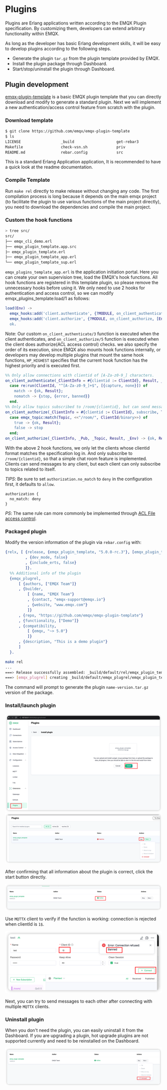 # Plugins

Plugins are  Erlang applications written according to the EMQX Plugin specification. By customizing them, developers can extend arbitrary functionality within EMQX.

As long as the developer has basic Erlang development skills, it will be easy to develop plugins according to the following steps.

- Generate the plugin `tar.gz`  from the plugin template provided by EMQX.
- Install the plugin package through Dashboard.
- Start/stop/uninstall the plugin through Dashboard.

## Plugin development

  [emqx-plugin-template](https://github.com/emqx/emqx-plugin-template)  is a basic EMQX plugin template that you can directly download and modify to generate a standard plugin. Next we will implement a new authentication/access control feature from scratch with the plugin.

### Download template

```sh
$ git clone https://github.com/emqx/emqx-plugin-template
$ ls
LICENSE                  _build                   get-rebar3
Makefile                 check-vsn.sh             priv
README.md                rebar.config             src
```

 This is a standard Erlang Application application, It is recommended to have a quick look at the readme documentation.

### Compile Template

Run `make rel` directly to make release without changing any code. The first compilation process is long because it depends on the main emqx project (to facilitate the plugin to use various functions of the main project directly), you need to download the dependencies and compile the main project.

### Custom the hook functions

```sh
> tree src/
src/
├── emqx_cli_demo.erl
├── emqx_plugin_template.app.src
├─ emqx_plugin_template.erl
├── emqx_plugin_template_app.erl
└── emqx_plugin_template_sup.erl
```

`emqx_plugins_template_app.erl` is the application initiation portal. Here you can create your own supervision tree, load the EMQX's hook functions. All hook functions are registered in this template plugin, so please remove the unnecessary hooks before using it.
We only need to use 2 hooks for authentication and access control, so we can modify emqx_plugins_template:load/1 as follows:

```erlang
load(Env) ->
  emqx_hooks:add('client.authenticate', {?MODULE, on_client_authenticate, [Env]}, ?HP_HIGHEST),
  emqx_hooks:add('client.authorize', {?MODULE, on_client_authorize, [Env]}, ?HP_HIGHEST),
  ok.
```

Note: Our custom `on_client_authenticate/3` function is executed when the client authenticates, and `on_client_authorize/5` function is executed when the client does authorize(ACL access control) checks. we also specify the order of its execution, since EMQX also mounts hook functions internally, or developers may develop multiple plugins that mount the same hook functions,  `HP_HIGHEST` specifies that the current hook function has the highest priority and is executed first.

```erlang
%% Only allow connections with clientid of [A-Za-z0-9_] characters.
on_client_authenticate(_ClientInfo = #{clientid := ClientId}, Result, _Env) ->
  case re:run(ClientId, "^[A-Za-z0-9_]+$", [{capture, none}]) of
    match -> {ok, Result};
    nomatch -> {stop, {error, banned}}
  end.
%% Only allow topics subscribed to /room/{clientid}, but can send messages to any topic.
on_client_authorize(_ClientInfo = #{clientid := ClientId}, subscribe, Topic, Result, _Env) ->
  case emqx_topic:match(Topic, <<"/room/", ClientId/binary>>) of
    true -> {ok, Result};
    false -> stop
  end;
on_client_authorize(_ClientInfo, _Pub, _Topic, Result, _Env) -> {ok, Result}.
```

With the above 2 hook functions, we only let the clients whose clientid format matches the specification log in. And only subscribe to `/room/{clientid}`, so that a simple chat room feature is implemented.
  Clients can send messages to any client, but each client can only subscribe to topics related to itself.

  *TIPS*: Be sure to set `authorization.no_match` to `deny` in the configuration first, it defaults to `allow`.

```
authorization {
  no_match: deny
}
```

*PS*: The same rule can more commonly be implemented through [ACL File access control]((../modules/internal_acl.md)).

### Packaged plugin
  Modify the version information of the plugin via `rebar.config` with:

```erlang
{relx, [ {release, {emqx_plugin_template, "5.0.0-rc.3"}, [emqx_plugin_template, map_sets]}
         , {dev_mode, false}
         , {include_erts, false}
         ]}.
  %% Additional info of the plugin
  {emqx_plugrel,
      [ {authors, ["EMQX Team"]}
      , {builder,
          [ {name, "EMQX Team"}
          , {contact, "emqx-support@emqx.io"}
          , {website, "www.emqx.com"}
          ]}
      , {repo, "https://github.com/emqx/emqx-plugin-template"}
      , {functionality, ["Demo"]}
      , {compatibility,
          [ {emqx, "~> 5.0"}
          ]}
      , {description, "This is a demo plugin"}
      ]
  }.
```

```sh
make rel
...
===> Release successfully assembled: _build/default/rel/emqx_plugin_template
===> [emqx_plugrel] creating _build/default/emqx_plugrel/emqx_plugin_template-5.0.0-rc.3.tar.gz  
```

The command will prompt to generate the plugin `name-version.tar.gz` version of the package.

### Install/launch plugin

<img src="./assets/plugins_upload.png" alt="test" style="zoom:80%;" />

<img src="./assets/plugins_start.png" alt="plugins_start" style="zoom:80%;" />

After confirming that all information about the plugin is correct, click the start button directly.

<img src="./assets/plugins_start_ok.png" alt="plugins_start_ok" style="zoom:80%;" />

Use `MQTTX` client to verify if the function is working: connection is rejected when clientId is `1$`.

<img src="./assets/connect_failed.png" alt="connect_failed" style="zoom:80%;" />

Next, you can try to send messages to each other after connecting with multiple `MQTTX` clients.

### Uninstall plugin

When you don't need the plugin, you can easily uninstall it from the Dashboard.
If you are upgrading a plugin, hot upgrade plugins are not  supported currently and need to be reinstalled on the Dashboard.

<img src="./assets/plugins_uninstall.png" alt="plugins_uninstall" style="zoom:80%;" />

